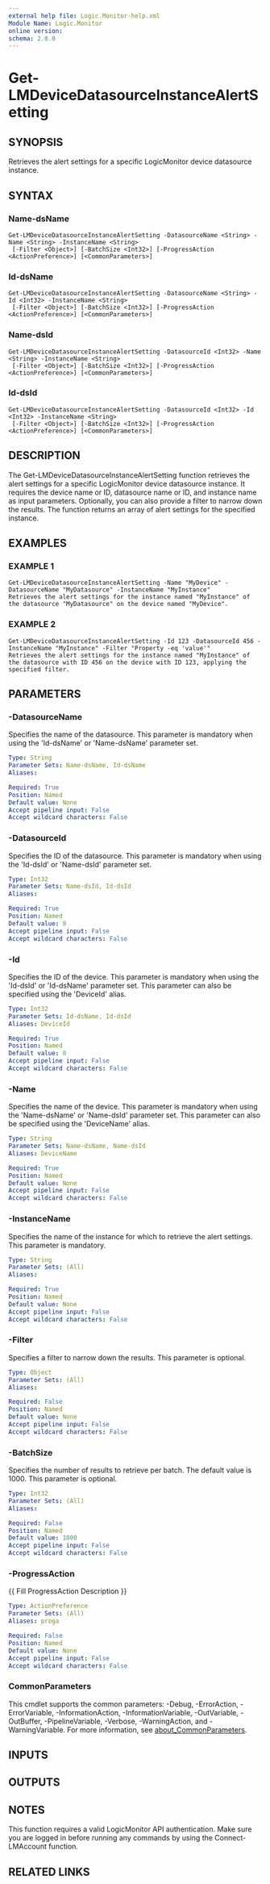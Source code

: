 ```yaml
---
external help file: Logic.Monitor-help.xml
Module Name: Logic.Monitor
online version:
schema: 2.0.0
---
```


# Get-LMDeviceDatasourceInstanceAlertSetting

## SYNOPSIS
Retrieves the alert settings for a specific LogicMonitor device datasource instance.

## SYNTAX

### Name-dsName
```
Get-LMDeviceDatasourceInstanceAlertSetting -DatasourceName <String> -Name <String> -InstanceName <String>
 [-Filter <Object>] [-BatchSize <Int32>] [-ProgressAction <ActionPreference>] [<CommonParameters>]
```

### Id-dsName
```
Get-LMDeviceDatasourceInstanceAlertSetting -DatasourceName <String> -Id <Int32> -InstanceName <String>
 [-Filter <Object>] [-BatchSize <Int32>] [-ProgressAction <ActionPreference>] [<CommonParameters>]
```

### Name-dsId
```
Get-LMDeviceDatasourceInstanceAlertSetting -DatasourceId <Int32> -Name <String> -InstanceName <String>
 [-Filter <Object>] [-BatchSize <Int32>] [-ProgressAction <ActionPreference>] [<CommonParameters>]
```

### Id-dsId
```
Get-LMDeviceDatasourceInstanceAlertSetting -DatasourceId <Int32> -Id <Int32> -InstanceName <String>
 [-Filter <Object>] [-BatchSize <Int32>] [-ProgressAction <ActionPreference>] [<CommonParameters>]
```

## DESCRIPTION
The Get-LMDeviceDatasourceInstanceAlertSetting function retrieves the alert settings for a specific LogicMonitor device datasource instance.
It requires the device name or ID, datasource name or ID, and instance name as input parameters.
Optionally, you can also provide a filter to narrow down the results.
The function returns an array of alert settings for the specified instance.

## EXAMPLES

### EXAMPLE 1
```
Get-LMDeviceDatasourceInstanceAlertSetting -Name "MyDevice" -DatasourceName "MyDatasource" -InstanceName "MyInstance"
Retrieves the alert settings for the instance named "MyInstance" of the datasource "MyDatasource" on the device named "MyDevice".
```

### EXAMPLE 2
```
Get-LMDeviceDatasourceInstanceAlertSetting -Id 123 -DatasourceId 456 -InstanceName "MyInstance" -Filter "Property -eq 'value'"
Retrieves the alert settings for the instance named "MyInstance" of the datasource with ID 456 on the device with ID 123, applying the specified filter.
```

## PARAMETERS

### -DatasourceName
Specifies the name of the datasource.
This parameter is mandatory when using the 'Id-dsName' or 'Name-dsName' parameter set.

```yaml
Type: String
Parameter Sets: Name-dsName, Id-dsName
Aliases:

Required: True
Position: Named
Default value: None
Accept pipeline input: False
Accept wildcard characters: False
```

### -DatasourceId
Specifies the ID of the datasource.
This parameter is mandatory when using the 'Id-dsId' or 'Name-dsId' parameter set.

```yaml
Type: Int32
Parameter Sets: Name-dsId, Id-dsId
Aliases:

Required: True
Position: Named
Default value: 0
Accept pipeline input: False
Accept wildcard characters: False
```

### -Id
Specifies the ID of the device.
This parameter is mandatory when using the 'Id-dsId' or 'Id-dsName' parameter set.
This parameter can also be specified using the 'DeviceId' alias.

```yaml
Type: Int32
Parameter Sets: Id-dsName, Id-dsId
Aliases: DeviceId

Required: True
Position: Named
Default value: 0
Accept pipeline input: False
Accept wildcard characters: False
```

### -Name
Specifies the name of the device.
This parameter is mandatory when using the 'Name-dsName' or 'Name-dsId' parameter set.
This parameter can also be specified using the 'DeviceName' alias.

```yaml
Type: String
Parameter Sets: Name-dsName, Name-dsId
Aliases: DeviceName

Required: True
Position: Named
Default value: None
Accept pipeline input: False
Accept wildcard characters: False
```

### -InstanceName
Specifies the name of the instance for which to retrieve the alert settings.
This parameter is mandatory.

```yaml
Type: String
Parameter Sets: (All)
Aliases:

Required: True
Position: Named
Default value: None
Accept pipeline input: False
Accept wildcard characters: False
```

### -Filter
Specifies a filter to narrow down the results.
This parameter is optional.

```yaml
Type: Object
Parameter Sets: (All)
Aliases:

Required: False
Position: Named
Default value: None
Accept pipeline input: False
Accept wildcard characters: False
```

### -BatchSize
Specifies the number of results to retrieve per batch.
The default value is 1000.
This parameter is optional.

```yaml
Type: Int32
Parameter Sets: (All)
Aliases:

Required: False
Position: Named
Default value: 1000
Accept pipeline input: False
Accept wildcard characters: False
```

### -ProgressAction
{{ Fill ProgressAction Description }}

```yaml
Type: ActionPreference
Parameter Sets: (All)
Aliases: proga

Required: False
Position: Named
Default value: None
Accept pipeline input: False
Accept wildcard characters: False
```

### CommonParameters
This cmdlet supports the common parameters: -Debug, -ErrorAction, -ErrorVariable, -InformationAction, -InformationVariable, -OutVariable, -OutBuffer, -PipelineVariable, -Verbose, -WarningAction, and -WarningVariable. For more information, see [about_CommonParameters](http://go.microsoft.com/fwlink/?LinkID=113216).

## INPUTS

## OUTPUTS

## NOTES
This function requires a valid LogicMonitor API authentication.
Make sure you are logged in before running any commands by using the Connect-LMAccount function.

## RELATED LINKS
